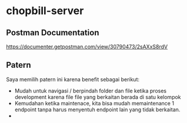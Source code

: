 # chopbill-server

## Postman Documentation
https://documenter.getpostman.com/view/30790473/2sAXxS8rdV

## Patern
Saya memilih patern ini karena benefit sebagai berikut:
- Mudah untuk navigasi / berpindah folder dan file ketika proses development karena file file yang berkaitan berada di satu kelompok
- Kemudahan ketika maintenace, kita bisa mudah memaintenance 1 endpoint tanpa harus menyentuh endpoint lain yang tidak berkaitan.
- 
